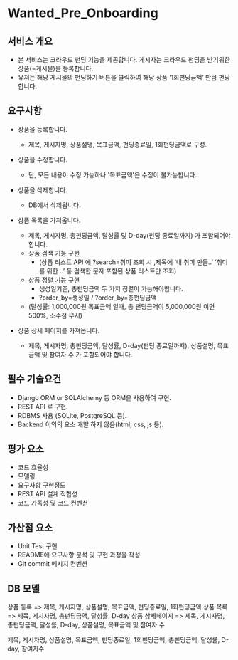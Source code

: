 # Wanted_Pre_Onboarding

## 서비스 개요
* 본 서비스는 크라우드 펀딩 기능을 제공합니다. 게시자는 크라우드 펀딩을 받기위한 상품(=게시물)을 등록합니다.
* 유저는 해당 게시물의 펀딩하기 버튼을 클릭하여 해당 상품 ‘1회펀딩금액’ 만큼 펀딩합니다.

## 요구사항
* 상품을 등록합니다.
  - 제목, 게시자명, 상품설명, 목표금액, 펀딩종료일, 1회펀딩금액로 구성.

* 상품을 수정합니다.
  - 단, 모든 내용이 수정 가능하나 '목표금액'은 수정이 불가능합니다.

* 상품을 삭제합니다.
  - DB에서 삭제됩니다.

* 상품 목록을 가져옵니다.
  - 제목, 게시자명, 총펀딩금액, 달성률 및 D-day(펀딩 종료일까지) 가 포함되어야 합니다.
  - 상품 검색 기능 구현
    + (상품 리스트 API 에 ?search=취미 조회 시 ,제목에 ‘내 취미 만들..’ ‘취미를 위한 ..’ 등 검색한 문자 포함된 상품 리스트만 조회)
  - 상품 정렬 기능 구현
    + 생성일기준, 총펀딩금액 두 가지 정렬이 가능해야합니다.
    + ?order_by=생성일 / ?order_by=총펀딩금액
  - (달성률: 1,000,000원 목표금액 일때, 총 펀딩금액이 5,000,000원 이면 500%, 소수점 무시)

* 상품 상세 페이지를 가져옵니다.
  - 제목, 게시자명, 총펀딩금액, 달성률, D-day(펀딩 종료일까지), 상품설명, 목표금액 및 참여자 수 가 포함되어야 합니다.

## 필수 기술요건
* Django ORM or SQLAlchemy 등 ORM을 사용하여 구현.
* REST API 로 구현.
* RDBMS 사용 (SQLite, PostgreSQL 등).
* Backend 이외의 요소 개발 하지 않음(html, css, js 등).

## 평가 요소
* 코드 효율성
* 모델링
* 요구사항 구현정도
* REST API 설계 적합성
* 코드 가독성 및 코드 컨벤션

## 가산점 요소
* Unit Test 구현
* README에 요구사항 분석 및 구현 과정을 작성
* Git commit 메시지 컨벤션


## DB 모델
상품 등록 => 제목, 게시자명, 상품설명, 목표금액, 펀딩종료일, 1회펀딩금액
상품 목록 => 제목, 게시자명, 총펀딩금액, 달성률, D-day
상품 상세페이지 => 제목, 게시자명, 총펀딩금액, 달성률, D-day, 상품설명, 목표금액 및 참여자 수


제목, 게시자명, 상품설명, 목표금액, 펀딩종료일, 1회펀딩금액, 총펀딩금액, 달성률, D-day, 참여자수